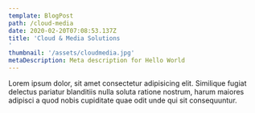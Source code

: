 ```yaml
---
template: BlogPost
path: /cloud-media
date: 2020-02-20T07:08:53.137Z
title: 'Cloud & Media Solutions
'
thumbnail: '/assets/cloudmedia.jpg'
metaDescription: Meta description for Hello World
---
```


Lorem ipsum dolor, sit amet consectetur adipisicing elit. Similique fugiat delectus pariatur blanditiis nulla soluta ratione nostrum, harum maiores adipisci a quod nobis cupiditate quae odit unde qui sit consequuntur.
